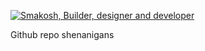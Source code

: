 [![Smakosh, Builder, designer and developer](https://pimp-my-readme.webapp.io/pimp-my-readme/wavy-banner?subtitle=Builder%2C%20designer%20and%20developer&title=Smakosh)](https://smakosh.com)


Github repo shenanigans
